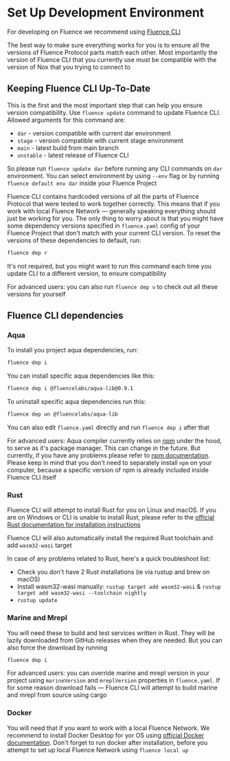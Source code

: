 # Set Up Development Environment

For developing on Fluence we recommend using [Fluence CLI](https://github.com/fluencelabs/fluence-cli)

The best way to make sure everything works for you is to ensure all the versions of Fluence Protocol parts match each other. Most importantly the version of Fluence CLI that you currently use must be compatible with the version of Nox that you trying to connect to

## Keeping Fluence CLI Up-To-Date

This is the first and the most important step that can help you ensure version compatibility. Use `fluence update` command to update Fluence CLI. Allowed arguments for this command are:

- `dar` - version compatible with current dar environment
- `stage` - version compatible with current stage environment
- `main` - latest build from main branch
- `unstable` - latest release of Fluence CLI

So please run `fluence update dar` before running any CLI commands on `dar` environment. You can select environment by using `--env` flag or by running `fluence default env dar` inside your Fluence Project

Fluence CLI contains hardcoded versions of all the parts of Fluence Protocol that were tested to work together correctly. This means that if you work with local Fluence Network — generally speaking everything should just be working for you. The only thing to worry about is that you might have some dependency versions specified in `fluence.yaml` config of your Fluence Project that don't match with your current CLI version. To reset the versions of these dependencies to default, run:

```sh
fluence dep r
```

It's not required, but you might want to run this command each time you update CLI to a different version, to ensure compatibility

For advanced users: you can also run `fluence dep v` to check out all these versions for yourself

## Fluence CLI dependencies

### Aqua

To install you project aqua dependencies, run:

```sh
fluence dep i
```

You can install specific aqua dependencies like this:

```sh
fluence dep i @fluencelabs/aqua-lib@0.9.1
```

To uninstall specific aqua dependencies run this:

```sh
fluence dep un @fluencelabs/aqua-lib
```

You can also edit `fluence.yaml` directly and run `fluence dep i` after that

For advanced users: Aqua compiler currently relies on [npm](https://www.npmjs.com/) under the hood, to serve as it's package manager. This can change in the future. But currently, if you have any problems please refer to [npm documentation](https://docs.npmjs.com/). Please keep in mind that you don't need to separately install `npm` on your computer, because a specific version of npm is already included inside Fluence CLI itself

### Rust

Fluence CLI will attempt to install Rust for you on Linux and macOS. If you are on Windows or CLI is unable to install Rust, please refer to the [official Rust documentation for installation instructions](https://www.rust-lang.org/tools/install)

Fluence CLI will also automatically install the required Rust toolchain and add `wasm32-wasi` target

In case of any problems related to Rust, here's a quick troubleshoot list:
- Check you don't have 2 Rust installations (ie via rustup and brew on macOS)
- Install wasm32-wasi manually: `rustup target add wasm32-wasi` & `rustup target add wasm32-wasi --toolchain nightly`
- `rustup update`

### Marine and Mrepl

You will need these to build and test services written in Rust. They will be lazily downloaded from GitHub releases when they are needed. But you can also force the download by running

```sh
fluence dep i
```

For advanced users: you can override marine and mrepl version in your project using `marineVersion` and `mreplVersion` properties in `fluence.yaml`. If for some reason download fails — Fluence CLI will attempt to build marine and mrepl from source using cargo 

### Docker

You will need that if you want to work with a local Fluence Network. We recommend to install Docker Desktop for yor OS using [official Docker documentation](https://docs.docker.com/desktop/). Don't forget to run docker after installation, before you attempt to set up local Fluence Network using `fluence local up`
